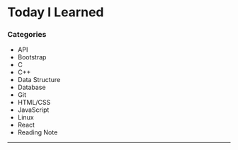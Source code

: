 # Today I Learned

### Categories

- API
- Bootstrap
- C
- C++
- Data Structure
- Database
- Git
- HTML/CSS
- JavaScript
- Linux
- React
- Reading Note
<hr/>
